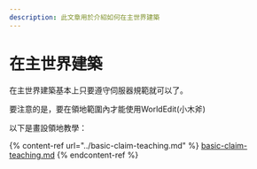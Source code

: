 ```yaml
---
description: 此文章用於介紹如何在主世界建築
---
```


# 在主世界建築

在主世界建築基本上只要遵守伺服器規範就可以了。

要注意的是，要在領地範圍內才能使用WorldEdit(小木斧)

以下是畫設領地教學：&#x20;

{% content-ref url="../basic-claim-teaching.md" %}
[basic-claim-teaching.md](../basic-claim-teaching.md)
{% endcontent-ref %}

